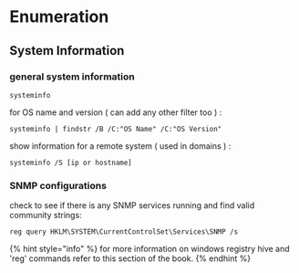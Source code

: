 # Enumeration

## System Information

### general system information

```text
systeminfo
```

for OS name and version \( can add any other filter too \) :

```text
systeminfo | findstr /B /C:"OS Name" /C:"OS Version"
```

show information for a remote system \( used in domains \) :

```text
systeminfo /S [ip or hostname]
```

### SNMP configurations

check to see if there is any SNMP services running and find valid community strings:

```text
reg query HKLM\SYSTEM\CurrentControlSet\Services\SNMP /s 
```

{% hint style="info" %}
for more information on windows registry hive and 'reg' commands refer to this section of the book.
{% endhint %}



















